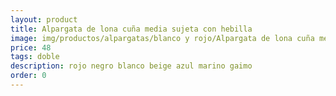 ```yaml
---
layout: product
title: Alpargata de lona cuña media sujeta con hebilla
image: img/productos/alpargatas/blanco y rojo/Alpargata de lona cuña media sujeta con hebilla=48=doble=rojo negro blanco beige azul marino gaimo.webp
price: 48
tags: doble
description: rojo negro blanco beige azul marino gaimo
order: 0
---
```

